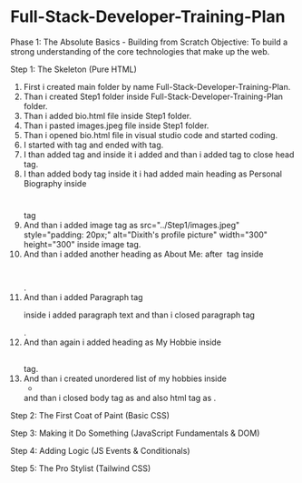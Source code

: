 # Full-Stack-Developer-Training-Plan

Phase 1: The Absolute Basics - Building from Scratch
Objective: To build a strong understanding of the core technologies that make up the web.

Step 1: The Skeleton (Pure HTML)
1) First i created main folder by name Full-Stack-Developer-Training-Plan.
2) Than i created Step1 folder inside Full-Stack-Developer-Training-Plan folder.  
3) Than i added bio.html file inside Step1 folder.
4) Than i pasted images.jpeg file inside Step1 folder.
5) Than i opened bio.html file in visual studio code and started coding.
6) I started with <html> tag  and ended with </html> tag.
7) I than added <head> tag and inside it i added <title> tag with name as My Profile and ended it with </title> and than i added </head> tag to close    head tag.
8)  I than added body tag <body> inside it i had added main heading as Personal Biography inside <h1></h1> tag
9)  And than i added image tag as src="../Step1/images.jpeg" style="padding: 20px;" alt="Dixith's profile picture" width="300" height="300" inside image tag.
10)  And than i added another heading as About Me: after <img> tag inside <h2 style="color: red; font-size: 30px;"></h2>.
11) And than i added Paragraph tag <p> inside i added paragraph text and than i closed paragraph tag </p>.
12)  And than again i added heading as My Hobbie inside <h2></h2> tag.
13)  And than i created unordered list of my hobbies inside <ul><li></li></ul> and than i closed body tag as </body> and also html tag as </html>.

Step 2: The First Coat of Paint (Basic CSS)


Step 3: Making it Do Something (JavaScript Fundamentals & DOM)


Step 4: Adding Logic (JS Events & Conditionals)


Step 5: The Pro Stylist (Tailwind CSS)


